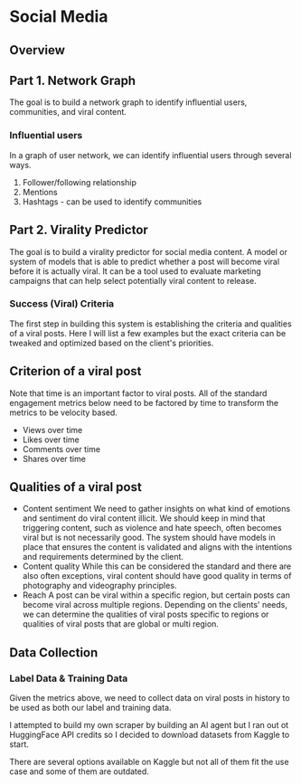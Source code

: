 # Social Media

## Overview

## Part 1. Network Graph

The goal is to build a network graph to identify influential users, communities, and viral content.

### Influential users

In a graph of user network, we can identify influential users through several ways.

1. Follower/following relationship
2. Mentions
3. Hashtags - can be used to identify communities

## Part 2. Virality Predictor

The goal is to build a virality predictor for social media content. A model or system of models that is able to predict whether a post will become viral before it is actually viral. It can be a tool used to evaluate marketing campaigns that can help select potentially viral content to release.

### Success (Viral) Criteria

The first step in building this system is establishing the criteria and qualities of a viral posts. Here I will list a few examples but the exact criteria can be tweaked and optimized based on the client's priorities.

## Criterion of a viral post

Note that time is an important factor to viral posts. All of the standard engagement metrics below need to be factored by time to transform the metrics to be velocity based.

- Views over time
- Likes over time
- Comments over time
- Shares over time

## Qualities of a viral post

- Content sentiment
We need to gather insights on what kind of emotions and sentiment do viral content illicit. We should keep in mind that triggering content, such as violence and hate speech, often becomes viral but is not necessarily good. The system should have models in place that ensures the content is validated and aligns with the intentions and requirements determined by the client.
- Content quality
While this can be considered the standard and there are also often exceptions, viral content should have good quality in terms of photography and videography principles.
- Reach
A post can be viral within a specific region, but certain posts can become viral across multiple regions. Depending on the clients' needs, we can determine the qualities of viral posts specific to regions or qualities of viral posts that are global or multi region.

## Data Collection

### Label Data & Training Data

Given the metrics above, we need to collect data on viral posts in history to be used as both our label and training data.

I attempted to build my own scraper by building an AI agent but I ran out ot HuggingFace API credits so I decided to download datasets from Kaggle to start.

There are several options available on Kaggle but not all of them fit the use case and some of them are outdated.

